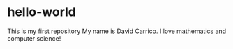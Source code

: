 # hello-world
This is my first repository
My name is David Carrico. I love mathematics and computer science!
